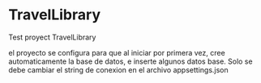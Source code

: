 # TravelLibrary
Test proyect TravelLibrary

el proyecto se configura para que al iniciar por primera vez, cree automaticamente la base de datos, e inserte algunos datos base.
Solo se debe cambiar el string de conexion en el archivo appsettings.json

